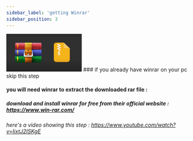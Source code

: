 ```yaml
---
sidebar_label: 'getting Winrar'
sidebar_position: 3
---
```

<!-- ![image](winrar.png)-->
<img src="winrar.png" alt="alt text" width="200" height="100">
### if you already have winrar on your pc skip this step



#### you will need winrar to extract the downloaded rar file :  

##### download and install winrar for free from their official website : https://www.win-rar.com/

###### here's a video showing this step : https://www.youtube.com/watch?v=IixtJ2ISKgE




